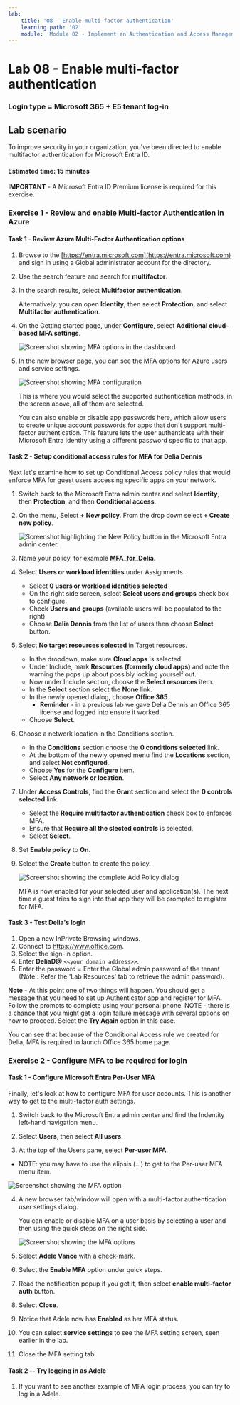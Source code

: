 ```yaml
---
lab:
    title: '08 - Enable multi-factor authentication'
    learning path: '02'
    module: 'Module 02 - Implement an Authentication and Access Management Solution'
---
```


# Lab 08 - Enable multi-factor authentication

### Login type = Microsoft 365 + E5 tenant log-in

## Lab scenario

To improve security in your organization, you've been directed to enable multifactor authentication for Microsoft Entra ID.

#### Estimated time: 15 minutes

**IMPORTANT** - A Microsoft Entra ID Premium license is required for this exercise.

### Exercise 1 - Review and enable Multi-factor Authentication in Azure

#### Task 1 - Review Azure Multi-Factor Authentication options

1. Browse to the [https://entra.microsoft.com](https://entra.microsoft.com) and sign in using a Global administrator account for the directory.

2. Use the search feature and search for **multifactor**.

3. In the search results, select **Multifactor authentication**.

    Alternatively, you can open **Identity**, then select **Protection**, and select **Multifactor authentication**.

4. On the Getting started page, under **Configure**, select **Additional cloud-based MFA settings**.

    ![Screenshot showing MFA options in the dashboard](./media/lp2-mod1-set-additional-mfa-settings.png)

5. In the new browser page, you can see the MFA options for Azure users and service settings.

    ![Screenshot showing MFA configuration](./media/lp2-mod1-mfa-settings.png)

    This is where you would select the supported authentication methods, in the screen above, all of them are selected.

    You can also enable or disable app passwords here, which allow users to create unique account passwords for apps that don't support multi-factor authentication. This feature lets the user authenticate with their Microsoft Entra identity using a different password specific to that app.

#### Task 2 - Setup conditional access rules for MFA for Delia Dennis

Next let's examine how to set up Conditional Access policy rules that would enforce MFA for guest users accessing specific apps on your network.

1. Switch back to the Microsoft Entra admin center and select **Identity**, then **Protection**, and then **Conditional access**.

2. On the menu, Select **+ New policy**. From the drop down select **+ Create new policy**.

    ![Screenshot highlighting the New Policy button in the Microsoft Entra admin center.](./media/lp2-mod1-azure-ad-conditional-access-policy.png)

3. Name your policy, for example **MFA_for_Delia**.

4. Select **Users or workload identities** under Assignments.

    - Select **0 users or workload identities selected**  
    - On the right side screen, select **Select users and groups** check box to configure.
    - Check **Users and groups** (available users will be populated to the right)
    - Choose **Delia Dennis** from the list of users then choose **Select** button.

5. Select **No target resources selected** in Target resources.

   - In the dropdown, make sure **Cloud apps** is selected.
   - Under Include, mark **Resources (formerly cloud apps)** and note the warning the pops up about possibly locking yourself out. 
   - Now under Include section, choose the **Select resources** item.
   - In the **Select** section select the **None** link.
   - In the newly opened dialog, choose **Office 365**.
      - **Reminder** - in a previous lab we gave Delia Dennis an Office 365 license and logged into ensure it worked.
   - Choose **Select**.

6. Choose a network location in the Conditions section.

   - In the **Conditions** section choose the **0 conditions selected** link.
   - At the bottom of the newly opened menu find the **Locations** section, and select **Not configured**.
   - Choose **Yes** for the **Configure** item.
   - Select **Any network or location**.

7. Under **Access Controls**, find the **Grant** section and select the **0 controls selected** link.

   - Select the **Require multifactor authentication** check box to enforces MFA.
   - Ensure that **Require all the slected controls** is selected.
   - Select **Select**.

8. Set **Enable policy** to **On**.

9. Select the **Create** button to create the policy.

    ![Screenshot showing the complete Add Policy dialog](./media/lp2-mod1-conditional-access-new-policy-complete.png)

    MFA is now enabled for your selected user and application(s). The next time a guest tries to sign into that app they will be prompted to register for MFA.

#### Task 3 - Test Delia's login

1. Open a new InPrivate Browsing windows.
2. Connect to https://www.office.com.
3. Select the sign-in option.
4. Enter **DeliaD@** `<<your domain address>>`.
5. Enter the password = Enter the Global admin password of the tenant (Note : Refer the 'Lab Resources' tab to retrieve the admin password).

**Note** - At this point one of two things will happen.  You should get a message that you need to set up Authenticator app and register for MFA.  Follow the prompts to complete using your personal phone.  NOTE - there is a chance that you might get a login failure message with several options on how to proceed.  Select the **Try Again** option in this case.

You can see that because of the Conditional Access rule we created for Delia, MFA is required to launch Office 365 home page.

### Exercise 2 - Configure MFA to be required for login

#### Task 1 - Configure Microsoft Entra Per-User MFA

Finally, let's look at how to configure MFA for user accounts. This is another way to get to the multi-factor auth settings.

1. Switch back to the Microsoft Entra admin center and find the Indentity left-hand navigation menu.

2. Select **Users**, then select **All users**.

3. At the top of the Users pane, select **Per-user MFA**.
  - NOTE: you may have to use the elipsis (...) to get to the Per-user MFA menu item.

   ![Screenshot showing the MFA option](./media/lp2-mod1-users-mfa.png)

4. A new browser tab/window will open with a multi-factor authentication user settings dialog.

   You can enable or disable MFA on a user basis by selecting a user and then using the quick steps on the right side.

   ![Screenshot showing the MFA options](./media/lp2-mod1-mfa-service-settings-and-users.png)

5. Select **Adele Vance** with a check-mark.
6. Select the **Enable MFA** option under quick steps.
7. Read the notification popup if you get it, then select **enable multi-factor auth** button.
8. Select **Close**.
9. Notice that Adele now has **Enabled** as her MFA status.
10. You can select **service settings** to see the MFA setting screen, seen earlier in the lab.
11. Close the MFA setting tab.

#### Task 2 -- Try logging in as Adele

1. If you want to see another example of MFA login process, you can try to log in a Adele.
